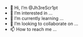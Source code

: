 - 👋 Hi, I’m @Jh3reScr1pt
- 👀 I’m interested in ...
- 🌱 I’m currently learning ...
- 💞️ I’m looking to collaborate on ...
- 📫 How to reach me ...

<!---
Jh3reScr1pt/Jh3reScr1pt is a ✨ special ✨ repository because its `README.md` (this file) appears on your GitHub profile.
You can click the Preview link to take a look at your changes.
--->
